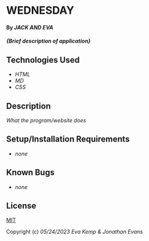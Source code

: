 # WEDNESDAY

#### By _**JACK AND EVA**_

#### _{Brief description of application}_

## Technologies Used

* _HTML_
* _MD_
* _CSS_

## Description

_What the program/website does_

## Setup/Installation Requirements

* _none_

## Known Bugs

* _none_

## License

[MIT](https://en.wikipedia.org/wiki/MIT_License)

Copyright (c) _05/24/2023_ _Eva Kemp & Jonathan Evans_